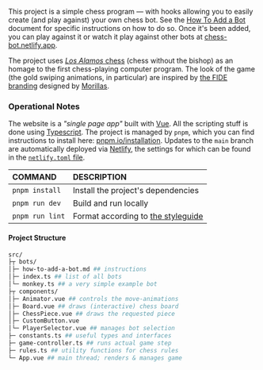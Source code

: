 This project is a simple chess program — with hooks allowing you to easily create (and play against)
your own chess bot. See the [How To Add a Bot](./src/bots/how-to-add-a-bot.md) document for specific
instructions on how to do so. Once it's been added, you can play against it or watch it play against
other bots at [chess-bot.netlify.app](https://chess-bot.netlify.app).

The project uses [_Los Alamos_ chess](https://en.wikipedia.org/wiki/Los_Alamos_chess) (chess without
the bishop) as an homage to the first chess-playing computer program. The look of the game (the gold
swiping animations, in particular) are inspired by [the FIDE branding](https://tinyurl.com/fide2021)
designed by [Morillas](https://www.morillas.com).

### Operational Notes

The website is a _"single page app"_ built with [Vue](https://vuejs.org). All the scripting stuff is
done using [Typescript](https://www.typescriptlang.org). The project is managed by `pnpm`, which you
can find instructions to install here: [pnpm.io/installation](https://pnpm.io/installation). Updates
to the `main` branch are automatically deployed via [Netlify](https://www.netlify.com), the settings
for which can be found in the [`netlify.toml` file](./netlify.toml).

| COMMAND         | DESCRIPTION                                                                    |
|:----------------|:-------------------------------------------------------------------------------|
| `pnpm install`  | Install the project's dependencies                                             |
| `pnpm run dev`  | Build and run locally                                                          |
| `pnpm run lint` | Format according to [the styleguide](https://github.com/GoodbyteCo/Styleguide) |


#### Project Structure

```bash
src/
├┬ bots/
│├─ how-to-add-a-bot.md ## instructions
│├─ index.ts ## list of all bots
│└─ monkey.ts ## a very simple example bot
├┬ components/
│├─ Animator.vue ## controls the move-animations
│├─ Board.vue ## draws (interactive) chess board
│├─ ChessPiece.vue ## draws the requested piece
│├─ CustomButton.vue
│└─ PlayerSelector.vue ## manages bot selection
├─ constants.ts ## useful types and interfaces
├─ game-controller.ts ## runs actual game step
├─ rules.ts ## utility functions for chess rules
└─ App.vue ## main thread; renders & manages game
```

